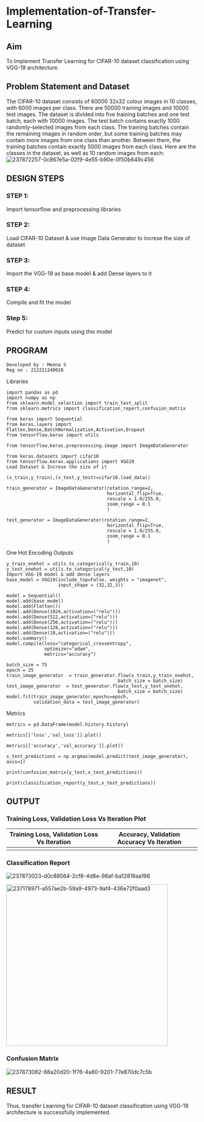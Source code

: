 # Implementation-of-Transfer-Learning
## Aim
To Implement Transfer Learning for CIFAR-10 dataset classification using VGG-19 architecture.
## Problem Statement and Dataset
The CIFAR-10 dataset consists of 60000 32x32 colour images in 10 classes, with 6000 images per class. There are 50000 training images and 10000 test images. The dataset is divided into five training batches and one test batch, each with 10000 images. The test batch contains exactly 1000 randomly-selected images from each class. The training batches contain the remaining images in random order, but some training batches may contain more images from one class than another. Between them, the training batches contain exactly 5000 images from each class.
Here are the classes in the dataset, as well as 10 random images from each:
![237872257-0c867e5a-02f9-4e55-b90e-0f50b649c456](https://github.com/MEENA155/Implementation-of-Transfer-Learning/assets/94677128/b40d4375-bf63-4df1-9b1f-ee21174e7e53)

## DESIGN STEPS
### STEP 1:
Import tensorflow and preprocessing libraries

### STEP 2:
Load CIFAR-10 Dataset & use Image Data Generator to increse the size of dataset

### STEP 3:
Import the VGG-19 as base model & add Dense layers to it

### STEP 4:
Compile and fit the model

### Step 5:
Predict for custom inputs using this model

## PROGRAM
```
Developed by : Meena S
Reg no : 212221240028
```
Libraries
```
import pandas as pd
import numpy as np
from sklearn.model_selection import train_test_split
from sklearn.metrics import classification_report,confusion_matrix

from keras import Sequential
from keras.layers import Flatten,Dense,BatchNormalization,Activation,Dropout
from tensorflow.keras import utils

from tensorflow.keras.preprocessing.image import ImageDataGenerator

from keras.datasets import cifar10
from tensorflow.keras.applications import VGG19
Load Dataset & Increse the size of it

(x_train,y_train),(x_test,y_test)=cifar10.load_data()

train_generator = ImageDataGenerator(rotation_range=2,
                                     horizontal_flip=True,
                                     rescale = 1.0/255.0,
                                     zoom_range = 0.1
                                     )

test_generator = ImageDataGenerator(rotation_range=2,
                                     horizontal_flip=True,
                                     rescale = 1.0/255.0,
                                     zoom_range = 0.1
                                     )

```
One Hot Encoding Outputs
```
y_train_onehot = utils.to_categorical(y_train,10)
y_test_onehot = utils.to_categorical(y_test,10)
Import VGG-19 model & add dense layers
base_model = VGG19(include_top=False, weights = "imagenet",
                   input_shape = (32,32,3))

model = Sequential()
model.add(base_model)
model.add(Flatten())
model.add(Dense(1024,activation=("relu")))
model.add(Dense(512,activation=("relu")))
model.add(Dense(256,activation=("relu")))
model.add(Dense(128,activation=("relu")))
model.add(Dense(10,activation=("relu")))
model.summary()
model.compile(loss="categorical_crossentropy",
              optimizer="adam",
              metrics="accuracy")

batch_size = 75
epoch = 25
train_image_generator  = train_generator.flow(x_train,y_train_onehot,
                                         batch_size = batch_size)		 
test_image_generator  = test_generator.flow(x_test,y_test_onehot,
                                         batch_size = batch_size)		 
model.fit(train_image_generator,epochs=epoch,
          validation_data = test_image_generator)
```
Metrics
```
metrics = pd.DataFrame(model.history.history)

metrics[['loss','val_loss']].plot()

metrics[['accuracy','val_accuracy']].plot()

x_test_predictions = np.argmax(model.predict(test_image_generator), axis=1)

print(confusion_matrix(y_test,x_test_predictions))

print(classification_report(y_test,x_test_predictions))
```








## OUTPUT
### Training Loss, Validation Loss Vs Iteration Plot
Training Loss, Validation Loss Vs Iteration             | Accuracy, Validation Accuracy Vs Iteration                   |               
:------------------------------------------------------:| :-----------------------------------------------------------:|
| | |
### Classification Report
![237873023-d0c88564-2cf8-4d8e-98af-ba12816aa196](https://github.com/MEENA155/Implementation-of-Transfer-Learning/assets/94677128/b314eb4a-fb42-4321-a726-ef7279042e59)


<img width="425" alt="237178971-a557ae2b-59a9-4973-9af4-436e72f0aad3" src="https://github.com/MEENA155/Implementation-of-Transfer-Learning/assets/94677128/38d830ee-038a-48a8-8b98-4197fee82471">




### Confusion Matrix
![237873082-88a20d20-1f76-4a80-9201-77e870dc7c5b](https://github.com/MEENA155/Implementation-of-Transfer-Learning/assets/94677128/87d7efc8-2827-4250-aa51-a9969a205c35)

## RESULT
Thus, transfer Learning for CIFAR-10 dataset classification using VGG-19 architecture is successfully implemented.
